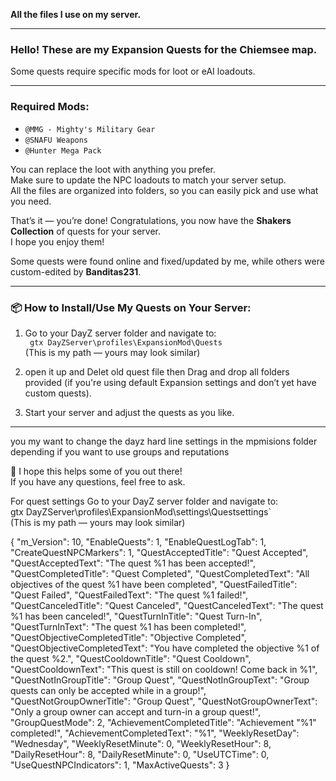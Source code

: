 **All the files I use on my server.**

---

### Hello! These are my Expansion Quests for the Chiemsee map.

Some quests require specific mods for loot or eAI loadouts.

---

### Required Mods:

- `@MMG - Mighty's Military Gear`
- `@SNAFU Weapons`
- `@Hunter Mega Pack`

You can replace the loot with anything you prefer.  
Make sure to update the NPC loadouts to match your server setup.  
All the files are organized into folders, so you can easily pick and use what you need.

That’s it — you’re done! Congratulations, you now have the **Shakers Collection** of quests for your server.  
I hope you enjoy them!

Some quests were found online and fixed/updated by me, while others were custom-edited by **Banditas231**.

---



### 📦 How to Install/Use My Quests on Your Server:

1. Go to your DayZ server folder and navigate to:  
   ` gtx DayZServer\profiles\ExpansionMod\Quests`  
   (This is my path — yours may look similar)

2. open it up and Delet old quest file then Drag and drop all folders provided (if you're using default Expansion settings and don’t yet have custom quests).

3. Start your server and adjust the quests as you like.

---
you my want to change the dayz hard line settings in the mpmisions folder depending if you want to use groups and reputations 


💪 I hope this helps some of you out there!  
If you have any questions, feel free to ask.


For quest settings Go to your DayZ server folder and navigate to:  
   gtx DayZServer\profiles\ExpansionMod\settings\Questsettings`  
   (This is my path — yours may look similar)

   
{
  "m_Version": 10,
  "EnableQuests": 1,
  "EnableQuestLogTab": 1,
  "CreateQuestNPCMarkers": 1,
  "QuestAcceptedTitle": "Quest Accepted",
  "QuestAcceptedText": "The quest %1 has been accepted!",
  "QuestCompletedTitle": "Quest Completed",
  "QuestCompletedText": "All objectives of the quest %1 have been completed",
  "QuestFailedTitle": "Quest Failed",
  "QuestFailedText": "The quest %1 failed!",
  "QuestCanceledTitle": "Quest Canceled",
  "QuestCanceledText": "The quest %1 has been canceled!",
  "QuestTurnInTitle": "Quest Turn-In",
  "QuestTurnInText": "The quest %1 has been completed!",
  "QuestObjectiveCompletedTitle": "Objective Completed",
  "QuestObjectiveCompletedText": "You have completed the objective %1 of the quest %2.",
  "QuestCooldownTitle": "Quest Cooldown",
  "QuestCooldownText": "This quest is still on cooldown! Come back in %1",
  "QuestNotInGroupTitle": "Group Quest",
  "QuestNotInGroupText": "Group quests can only be accepted while in a group!",
  "QuestNotGroupOwnerTitle": "Group Quest",
  "QuestNotGroupOwnerText": "Only a group owner can accept and turn-in a group quest!",
  "GroupQuestMode": 2,
  "AchievementCompletedTitle": "Achievement \"%1\" completed!",
  "AchievementCompletedText": "%1",
  "WeeklyResetDay": "Wednesday",
  "WeeklyResetMinute": 0,
  "WeeklyResetHour": 8,
  "DailyResetHour": 8,
  "DailyResetMinute": 0,
  "UseUTCTime": 0,
  "UseQuestNPCIndicators": 1,
  "MaxActiveQuests": 3
}
